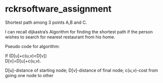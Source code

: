 # rckrsoftware_assignment

Shortest path among 3 points A,B and C.

I can recall dijkastra’s Algorithm for finding the shortest path if the person wishes to search
for nearest restaurant from his home.


Pseudo code for algorithm:  

If (D[u]+c(u,v)<D[v])          
D[v]=D[u]+c(u,v).   

D[u]-distance of starting node;
D[v]-distance of final node; 
c(u,v)-cost from going one node to other

